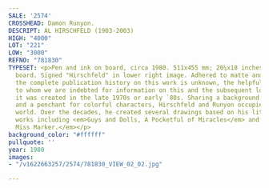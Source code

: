 ```yaml
---
SALE: '2574'
CROSSHEAD: Damon Runyon.
DESCRIPT: AL HIRSCHFELD (1903-2003)
HIGH: "4000"
LOT: "221"
LOW: "3000"
REFNO: "781830"
TYPESET: <p>Pen and ink on board, circa 1980. 511x455 mm; 20¼x18 inches, on 27x21½-inch
  board. Signed "Hirschfeld" in lower right image. Adhered to matte and framed. <br><br>Though
  the complete publication history on this work is unknown, the helpful David Leopold,
  to whom we are indebted for information on this and the subsequent lot, believes
  it was created in the late 1970s or early `80s. Sharing a background in newspapers
  and a penchant for colorful characters, Hirschfeld and Runyon occupied the same
  world. Over the decades, he created several drawings based on his literary and film
  works including <em>Guys and Dolls, A Pocketful of Miracles</em> and <em>Little
  Miss Marker.</em></p>
background_color: "#ffffff"
pullquote: ''
year: 1980
images:
- "/v1622663257/2574/781830_VIEW_02_02.jpg"

---
```


